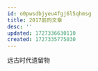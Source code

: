 ```yaml
---
id: o0pwsdbjyeu4fgj6l5qhmsg
title: 2017前的文章
desc: ''
updated: 1727336630110
created: 1727335775030
---
```

远古时代遗留物